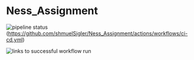 # Ness_Assignment

![pipeline status](https://github.com/shmuelSigler/Ness_Assignment/actions/workflows/ci-cd.yml/badge.svg)(https://github.com/shmuelSigler/Ness_Assignment/actions/workflows/ci-cd.yml)

![links to successful workflow run](https://github.com/shmuelSigler/Ness_Assignment/actions/workflows/ci-cd.yml)

